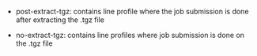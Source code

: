 - post-extract-tgz: contains line profile where the job submission is done after
                    extracting the .tgz file

- no-extract-tgz: contains line profiles where job submission is done on the .tgz file
 
